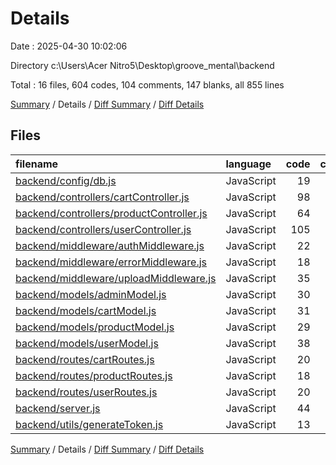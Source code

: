 # Details

Date : 2025-04-30 10:02:06

Directory c:\\Users\\Acer Nitro5\\Desktop\\groove_mental\\backend

Total : 16 files,  604 codes, 104 comments, 147 blanks, all 855 lines

[Summary](results.md) / Details / [Diff Summary](diff.md) / [Diff Details](diff-details.md)

## Files
| filename | language | code | comment | blank | total |
| :--- | :--- | ---: | ---: | ---: | ---: |
| [backend/config/db.js](/backend/config/db.js) | JavaScript | 19 | 0 | 4 | 23 |
| [backend/controllers/cartController.js](/backend/controllers/cartController.js) | JavaScript | 98 | 26 | 30 | 154 |
| [backend/controllers/productController.js](/backend/controllers/productController.js) | JavaScript | 64 | 14 | 14 | 92 |
| [backend/controllers/userController.js](/backend/controllers/userController.js) | JavaScript | 105 | 19 | 22 | 146 |
| [backend/middleware/authMiddleware.js](/backend/middleware/authMiddleware.js) | JavaScript | 22 | 0 | 7 | 29 |
| [backend/middleware/errorMiddleware.js](/backend/middleware/errorMiddleware.js) | JavaScript | 18 | 1 | 5 | 24 |
| [backend/middleware/uploadMiddleware.js](/backend/middleware/uploadMiddleware.js) | JavaScript | 35 | 1 | 7 | 43 |
| [backend/models/adminModel.js](/backend/models/adminModel.js) | JavaScript | 30 | 2 | 7 | 39 |
| [backend/models/cartModel.js](/backend/models/cartModel.js) | JavaScript | 31 | 0 | 5 | 36 |
| [backend/models/productModel.js](/backend/models/productModel.js) | JavaScript | 29 | 1 | 4 | 34 |
| [backend/models/userModel.js](/backend/models/userModel.js) | JavaScript | 38 | 39 | 14 | 91 |
| [backend/routes/cartRoutes.js](/backend/routes/cartRoutes.js) | JavaScript | 20 | 0 | 4 | 24 |
| [backend/routes/productRoutes.js](/backend/routes/productRoutes.js) | JavaScript | 18 | 0 | 4 | 22 |
| [backend/routes/userRoutes.js](/backend/routes/userRoutes.js) | JavaScript | 20 | 0 | 4 | 24 |
| [backend/server.js](/backend/server.js) | JavaScript | 44 | 1 | 12 | 57 |
| [backend/utils/generateToken.js](/backend/utils/generateToken.js) | JavaScript | 13 | 0 | 4 | 17 |

[Summary](results.md) / Details / [Diff Summary](diff.md) / [Diff Details](diff-details.md)